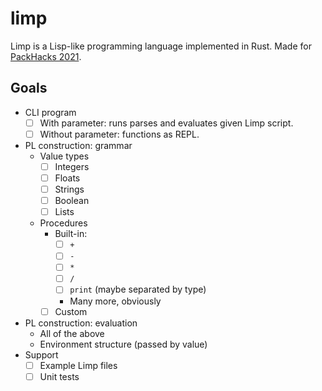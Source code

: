 # limp
Limp is a Lisp-like programming language implemented in Rust. Made for [PackHacks 2021](https://ncsupackhacks.org/).

## Goals
* CLI program
  * [ ] With parameter: runs parses and evaluates given Limp script.
  * [ ] Without parameter: functions as REPL.
* PL construction: grammar
  * Value types
    * [ ] Integers
    * [ ] Floats
    * [ ] Strings
    * [ ] Boolean
    * [ ] Lists
  * Procedures
    * Built-in:
      * [ ] `+`
      * [ ] `-`
      * [ ] `*`
      * [ ] `/`
      * [ ] `print` (maybe separated by type)
      * Many more, obviously
    * [ ] Custom
* PL construction: evaluation
  * All of the above
  * Environment structure (passed by value)
* Support
  * [ ] Example Limp files
  * [ ] Unit tests